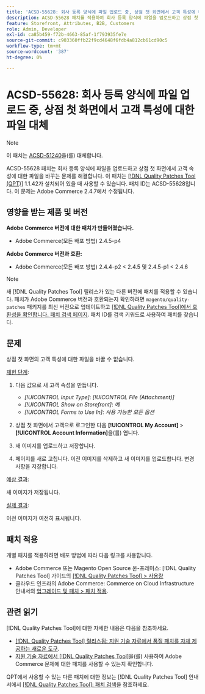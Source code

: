 ```yaml
---
title: 'ACSD-55628: 회사 등록 양식에 파일 업로드 중, 상점 첫 화면에서 고객 특성에 대한 파일 바꾸기'
description: ACSD-55628 패치를 적용하여 회사 등록 양식에 파일을 업로드하고 상점 첫 화면에서 고객 속성에 대한 파일을 대체할 수 있는 Adobe Commerce 문제를 해결합니다.
feature: Storefront, Attributes, B2B, Customers
role: Admin, Developer
exl-id: ca85b459-f72b-4663-85af-1f793935fe7e
source-git-commit: c903360ffb22f9cd4648f6fdb4a812cb61cd90c5
workflow-type: tm+mt
source-wordcount: '387'
ht-degree: 0%

---
```


# ACSD-55628: 회사 등록 양식에 파일 업로드 중, 상점 첫 화면에서 고객 특성에 대한 파일 대체

>[!NOTE]
>
>이 패치는 [ACSD-51240](/help/support-tools/patches-available-in-qpt-tool/v1-1-33/acsd-51240-uploaded-file-missing-while-registering-via-company-registration-form.md)을(를) 대체합니다.

ACSD-55628 패치는 회사 등록 양식에 파일을 업로드하고 상점 첫 화면에서 고객 속성에 대한 파일을 바꾸는 문제를 해결합니다. 이 패치는 [[!DNL Quality Patches Tool (QPT)]](/help/announcements/adobe-commerce-announcements/magento-quality-patches-released-new-tool-to-self-serve-quality-patches.md) 1.1.42가 설치되어 있을 때 사용할 수 있습니다. 패치 ID는 ACSD-55628입니다. 이 문제는 Adobe Commerce 2.4.7에서 수정됩니다.

## 영향을 받는 제품 및 버전

**Adobe Commerce 버전에 대한 패치가 만들어졌습니다.**

* Adobe Commerce(모든 배포 방법) 2.4.5-p4

**Adobe Commerce 버전과 호환:**

* Adobe Commerce(모든 배포 방법) 2.4.4-p2 &lt; 2.4.5 및 2.4.5-p1 &lt; 2.4.6

>[!NOTE]
>
>새 [!DNL Quality Patches Tool] 릴리스가 있는 다른 버전에 패치를 적용할 수 있습니다. 패치가 Adobe Commerce 버전과 호환되는지 확인하려면 `magento/quality-patches` 패키지를 최신 버전으로 업데이트하고 [[!DNL Quality Patches Tool]에서 호환성을 확인합니다. 패치 검색 페이지](https://experienceleague.adobe.com/tools/commerce-quality-patches/index.html). 패치 ID를 검색 키워드로 사용하여 패치를 찾습니다.

## 문제

상점 첫 화면의 고객 특성에 대한 파일을 바꿀 수 없습니다.

<u>재현 단계</u>:

1. 다음 값으로 새 고객 속성을 만듭니다.

   * *[!UICONTROL Input Type]*: *[!UICONTROL File (Attachment)]*
   * *[!UICONTROL Show on Storefront]*: *예*
   * *[!UICONTROL Forms to Use In]*: *사용 가능한 모든 옵션*

1. 상점 첫 화면에서 고객으로 로그인한 다음 **[!UICONTROL My Account]** > **[!UICONTROL Account Information]**&#x200B;을(를) 엽니다.
1. 새 이미지를 업로드하고 저장합니다.
1. 페이지를 새로 고칩니다. 이전 이미지를 삭제하고 새 이미지를 업로드합니다. 변경 사항을 저장합니다.

<u>예상 결과</u>:

새 이미지가 저장됩니다.

<u>실제 결과</u>:

이전 이미지가 여전히 표시됩니다.

## 패치 적용

개별 패치를 적용하려면 배포 방법에 따라 다음 링크를 사용합니다.

* Adobe Commerce 또는 Magento Open Source 온-프레미스: [!DNL Quality Patches Tool] 가이드의 [[!DNL Quality Patches Tool] > 사용량](https://experienceleague.adobe.com/docs/commerce-operations/tools/quality-patches-tool/usage.html)
* 클라우드 인프라의 Adobe Commerce: Commerce on Cloud Infrastructure 안내서의 [업그레이드 및 패치 > 패치 적용](https://experienceleague.adobe.com/docs/commerce-cloud-service/user-guide/develop/upgrade/apply-patches.html).

## 관련 읽기

[!DNL Quality Patches Tool]에 대한 자세한 내용은 다음을 참조하세요.

* [[!DNL Quality Patches Tool] 릴리스됨: 지원 기술 자료에서 품질 패치를 자체 제공하는 새로운 도구](/help/announcements/adobe-commerce-announcements/magento-quality-patches-released-new-tool-to-self-serve-quality-patches.md).
* [지원 기술 자료에서  [!DNL Quality Patches Tool]](/help/support-tools/patches-available-in-qpt-tool/check-patch-for-magento-issue-with-magento-quality-patches.md)을(를) 사용하여 Adobe Commerce 문제에 대한 패치를 사용할 수 있는지 확인합니다.

QPT에서 사용할 수 있는 다른 패치에 대한 정보는 [!DNL Quality Patches Tool] 안내서에서 [[!DNL Quality Patches Tool]: 패치 검색](https://experienceleague.adobe.com/tools/commerce-quality-patches/index.html)을 참조하세요.

